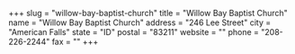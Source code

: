 +++
slug = "willow-bay-baptist-church"
title = "Willow Bay Baptist Church"
name = "Willow Bay Baptist Church"
address = "246 Lee Street"
city = "American Falls"
state = "ID"
postal = "83211"
website = ""
phone = "208-226-2244"
fax = ""
+++

